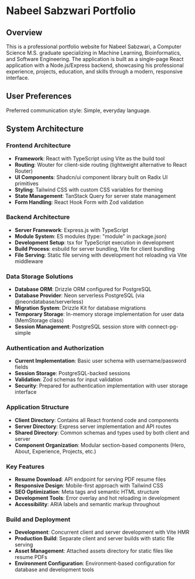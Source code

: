 # Nabeel Sabzwari Portfolio

## Overview

This is a professional portfolio website for Nabeel Sabzwari, a Computer Science M.S. graduate specializing in Machine Learning, Bioinformatics, and Software Engineering. The application is built as a single-page React application with a Node.js/Express backend, showcasing his professional experience, projects, education, and skills through a modern, responsive interface.

## User Preferences

Preferred communication style: Simple, everyday language.

## System Architecture

### Frontend Architecture
- **Framework**: React with TypeScript using Vite as the build tool
- **Routing**: Wouter for client-side routing (lightweight alternative to React Router)
- **UI Components**: Shadcn/ui component library built on Radix UI primitives
- **Styling**: Tailwind CSS with custom CSS variables for theming
- **State Management**: TanStack Query for server state management
- **Form Handling**: React Hook Form with Zod validation

### Backend Architecture
- **Server Framework**: Express.js with TypeScript
- **Module System**: ES modules (type: "module" in package.json)
- **Development Setup**: tsx for TypeScript execution in development
- **Build Process**: esbuild for server bundling, Vite for client bundling
- **File Serving**: Static file serving with development hot reloading via Vite middleware

### Data Storage Solutions
- **Database ORM**: Drizzle ORM configured for PostgreSQL
- **Database Provider**: Neon serverless PostgreSQL (via @neondatabase/serverless)
- **Migration System**: Drizzle Kit for database migrations
- **Temporary Storage**: In-memory storage implementation for user data (MemStorage class)
- **Session Management**: PostgreSQL session store with connect-pg-simple

### Authentication and Authorization
- **Current Implementation**: Basic user schema with username/password fields
- **Session Storage**: PostgreSQL-backed sessions
- **Validation**: Zod schemas for input validation
- **Security**: Prepared for authentication implementation with user storage interface

### Application Structure
- **Client Directory**: Contains all React frontend code and components
- **Server Directory**: Express server implementation and API routes  
- **Shared Directory**: Common schemas and types used by both client and server
- **Component Organization**: Modular section-based components (Hero, About, Experience, Projects, etc.)

### Key Features
- **Resume Download**: API endpoint for serving PDF resume files
- **Responsive Design**: Mobile-first approach with Tailwind CSS
- **SEO Optimization**: Meta tags and semantic HTML structure
- **Development Tools**: Error overlay and hot reloading in development
- **Accessibility**: ARIA labels and semantic markup throughout

### Build and Deployment
- **Development**: Concurrent client and server development with Vite HMR
- **Production Build**: Separate client and server builds with static file serving
- **Asset Management**: Attached assets directory for static files like resume PDFs
- **Environment Configuration**: Environment-based configuration for database and development tools